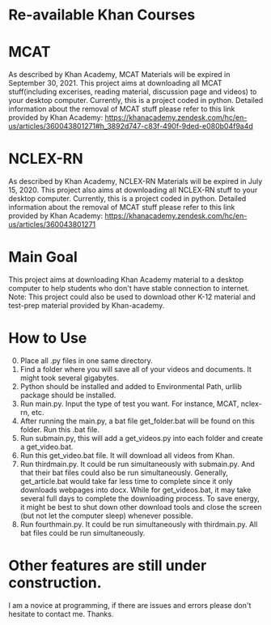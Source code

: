 # Re-available Khan Courses
# MCAT
As described by Khan Academy, MCAT Materials will be expired in September 30, 2021. This project aims at downloading all MCAT stuff(including excerises, reading material, discussion page and videos) to your desktop computer. Currently, this is a project coded in python. 
Detailed information about the removal of MCAT stuff please refer to this link provided by Khan Academy:
https://khanacademy.zendesk.com/hc/en-us/articles/360043801271#h_3892d747-c83f-490f-9ded-e080b04f9a4d
# NCLEX-RN
As described by Khan Academy, NCLEX-RN Materials will be expired in July 15, 2020. This project also aims at downloading all NCLEX-RN stuff to your desktop computer. Currently, this is a project coded in python. 
Detailed information about the removal of MCAT stuff please refer to this link provided by Khan Academy:
https://khanacademy.zendesk.com/hc/en-us/articles/360043801271
# Main Goal
This project aims at downloading Khan Academy material to a desktop computer to help students who don't have stable connection to internet. 
Note: This project could also be used to download other K-12 material and test-prep material provided by Khan-academy.
# How to Use
0. Place all .py files in one same directory.
0. Find a folder where you will save all of your videos and documents. It might took several gigabytes.
0. Python should be installed and added to Environmental Path, urllib package should be installed.
1. Run main.py. Input the type of test you want. For instance, MCAT, nclex-rn, etc.
2. After running the main.py, a bat file get_folder.bat will be found on this folder. Run this .bat file.
3. Run submain.py, this will add a get_videos.py into each folder and create a get_video.bat.
4. Run this get_video.bat file. It will download all videos from Khan.
5. Run thirdmain.py. It could be run simultaneously with submain.py. And that their bat files could also be run simultaneously. Generally, get_article.bat would take far less time to complete since it only downloads webpages into docx. While for get_videos.bat, it may take several full days to complete the downloading process. To save energy, it might be best to shut down other download tools and close the screen (but not let the computer sleep) whenever possible.
6. Run fourthmain.py. It could be run simultaneously with thirdmain.py. All bat files could be run simultaneously.
# Other features are still under construction.
I am a novice at programming, if there are issues and errors please don't hesitate to contact me. Thanks.
